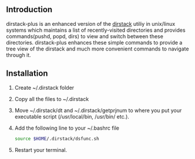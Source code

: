 ## Introduction
dirstack-plus is an enhanced version of the [dirstack](ftp://ftp.gnu.org/old-gnu/Manuals/bash-2.02/html_node/bashref_63.html#SEC71) utiliy in unix/linux systems which maintains a list of recently-visited directories and provides commands(pushd, popd, dirs) to view and switch between these directories. dirstack-plus enhances these simple commands to provide a tree view of the dirstack and much more convenient commands to navigate through it. 

## Installation 

1) Create ~/.dirstack folder
2) Copy all the files to ~/.dirstack
3) Move  ~/.dirstack/dt and ~/.dirstack/getprjnum to where you put your executable script (/usr/local/bin, /usr/bin/ etc.).
4) Add the following line to your ~/.bashrc file
    ```bash
    source $HOME/.dirstack/dsfunc.sh
    ```

5) Restart your terminal.
